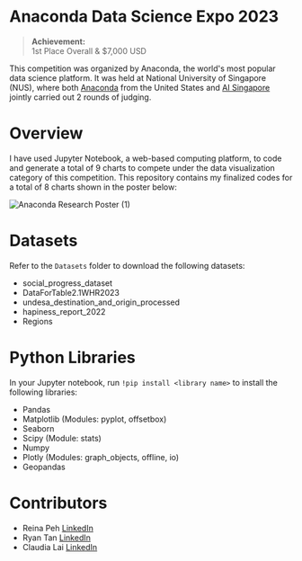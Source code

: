 # Anaconda Data Science Expo 2023

> **Achievement:**  
> 1st Place Overall & $7,000 USD

This competition was organized by Anaconda, the world's most popular data science platform. It was held at National University of Singapore (NUS), where both [Anaconda](https://www.anaconda.com/) from the United States and [AI Singapore](https://aisingapore.org/) jointly carried out 2 rounds of judging. 

# Overview 
I have used Jupyter Notebook, a web-based computing platform, to code and generate a total of 9 charts to compete under the data visualization category of this competition. This repository contains my finalized codes for a total of 8 charts shown in the poster below:

![Anaconda Research Poster (1)](https://github.com/risingcupcakes/Anaconda-Data-Science-Expo-2023/assets/75836749/673ae96b-2381-4e04-bc3a-505c56f4ee4e)

# Datasets
Refer to the `Datasets` folder to download the following datasets:
* social_progress_dataset
* DataForTable2.1WHR2023 
* undesa_destination_and_origin_processed 
* hapiness_report_2022 
* Regions  

# Python Libraries
In your Jupyter notebook, run `!pip install <library name>` to install the following libraries:
* Pandas
* Matplotlib (Modules: pyplot, offsetbox)
* Seaborn
* Scipy (Module: stats)
* Numpy
* Plotly (Modules: graph_objects, offline, io)
* Geopandas

# Contributors
* Reina Peh [LinkedIn](https://www.linkedin.com/in/reinapeh/)
* Ryan Tan [LinkedIn](https://www.linkedin.com/in/ryantzr/)
* Claudia Lai [LinkedIn](https://www.linkedin.com/in/claudialaijy/)

